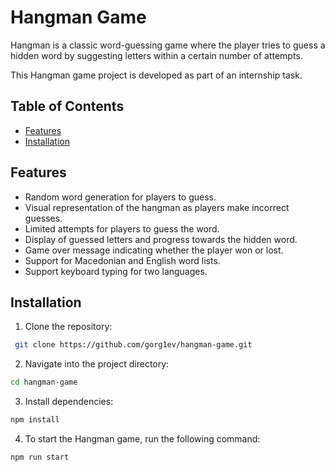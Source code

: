 # Hangman Game

Hangman is a classic word-guessing game where the player tries to guess a hidden word by suggesting letters within a certain number of attempts.

This Hangman game project is developed as part of an internship task.

## Table of Contents

- [Features](#features)
- [Installation](#installation)

## Features

- Random word generation for players to guess.
- Visual representation of the hangman as players make incorrect guesses.
- Limited attempts for players to guess the word.
- Display of guessed letters and progress towards the hidden word.
- Game over message indicating whether the player won or lost.
- Support for Macedonian and English word lists.
- Support keyboard typing for two languages.

## Installation

1. Clone the repository:

```sh
 git clone https://github.com/gorg1ev/hangman-game.git
```

2. Navigate into the project directory:

```sh
cd hangman-game
```

3. Install dependencies:

```sh
npm install
```

4. To start the Hangman game, run the following command:

```sh
npm run start
```
